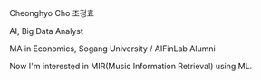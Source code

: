 Cheonghyo Cho 조정효

AI, Big Data Analyst

MA in Economics, Sogang University / AIFinLab Alumni

Now I'm interested in MIR(Music Information Retrieval) using ML.
